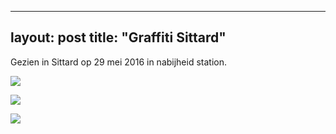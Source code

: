
---
layout: post
title:  "Graffiti Sittard"
---



Gezien in Sittard op 29 mei 2016 in nabijheid station.

![](/thunder/img/IMGP6512-3.jpg)

![](/thunder/img/IMGP6474.jpg-2)

![](/thunder/img/IMGP6486.jpg-2)


